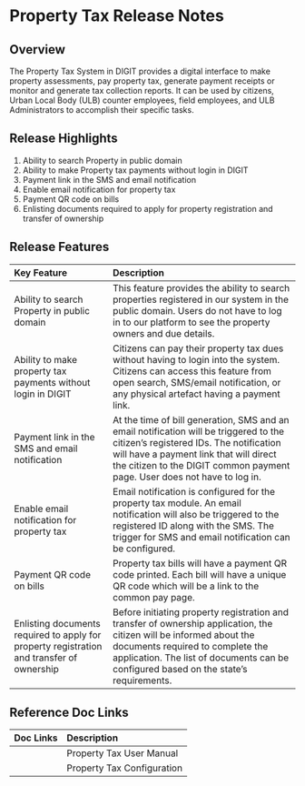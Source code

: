 # Property Tax Release Notes

## Overview <a id="Overview"></a>

The Property Tax System in DIGIT provides a digital interface to make property assessments, pay property tax, generate payment receipts or monitor and generate tax collection reports. It can be used by citizens, Urban Local Body \(ULB\) counter employees, field employees, and ULB Administrators to accomplish their specific tasks.

## Release Highlights <a id="Release-Highlights"></a>

1. Ability to search Property in public domain
2. Ability to make Property tax payments without login in DIGIT
3. Payment link in the SMS and email notification
4. Enable email notification for property tax
5. Payment QR code on bills
6. Enlisting documents required to apply for property registration and transfer of ownership

## Release Features <a id="Release-Features"></a>

| **Key Feature** | **Description** |
| :--- | :--- |
| Ability to search Property in public domain | This feature provides the ability to search properties registered in our system in the public domain. Users do not have to log in to our platform to see the property owners and due details. |
| Ability to make property tax payments without login in DIGIT | Citizens can pay their property tax dues without having to login into the system. Citizens can access this feature from open search, SMS/email notification, or any physical artefact having a payment link. |
| Payment link in the SMS and email notification | At the time of bill generation, SMS and an email notification will be triggered to the citizen’s registered IDs. The notification will have a payment link that will direct the citizen to the DIGIT common payment page. User does not have to log in. |
| Enable email notification for property tax | Email notification is configured for the property tax module. An email notification will also be triggered to the registered ID along with the SMS. The trigger for SMS and email notification can be configured. |
| Payment QR code on bills | Property tax bills will have a payment QR code printed. Each bill will have a unique QR code which will be a link to the common pay page. |
| Enlisting documents required to apply for property registration and transfer of ownership | Before initiating property registration and transfer of ownership application, the citizen will be informed about the documents required to complete the application. The list of documents can be configured based on the state’s requirements. |

## Reference Doc Links <a id="Reference-Doc-Links"></a>

| **Doc Links** | **Description** |
| :--- | :--- |
|  | Property Tax User Manual |
|  | Property Tax Configuration |

